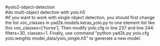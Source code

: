 #yolo2-object-detection  
#do multi-object detection with yolo.h5  
#if you want to work with single object detection, you should first change the list voc_classes in yad2k.models.keras_yolo.py to one element list like this voc_classes=['horse']. Then modify yolo.cfg in line 237 and line 244: filters=30, classes=1. Finally, use command "python yad2k.py yolo.cfg yolo.weights model_data/yolo_single.h5" to generate a new model.
